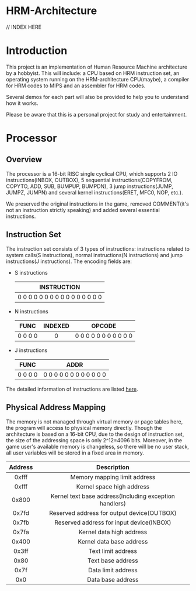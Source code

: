 # HRM-Architecture

// INDEX HERE

# Introduction

This project is an implementation of Human Resource Machine architecture by a hobbyist. This will include: a CPU based on HRM instruction set, an operating system running on the HRM-architecture CPU(maybe), a compiler for HRM codes to MIPS and an assembler for HRM codes.

Several demos for each part will also be provided to help you to understand how it works.

Please be aware that this is a personal project for study and entertainment.

# Processor

## Overview

The processor is a 16-bit RISC single cyclical CPU, which supports 2 IO instructions(INBOX, OUTBOX), 5 sequential instructions(COPYFROM, COPYTO, ADD, SUB, BUMPUP, BUMPDN), 3 jump instructions(JUMP, JUMPZ, JUMPN) and several kernel instructions(ERET, MFC0, NOP, etc.).

We preserved the original instructions in the game, removed COMMENT(it's not an instruction strictly speaking) and added several essential instructions.

## Instruction Set

The instruction set consists of 3 types of instructions: instructions related to system calls(S instructions), normal instructions(N instructions) and jump instructions(J instructions). The encoding fields are:

* S instructions

  |           INSTRUCTION           |
  | :-----------------------------: |
  | 0 0 0 0 0 0 0 0 0 0 0 0 0 0 0 0 |

* N instructions

  |  FUNC   | INDEXED |        OPCODE         |
  | :-----: | :-----: | :-------------------: |
  | 0 0 0 0 |    0    | 0 0 0 0 0 0 0 0 0 0 0 |

* J instructions

  |  FUNC   |          ADDR           |
  | :-----: | :---------------------: |
  | 0 0 0 0 | 0 0 0 0 0 0 0 0 0 0 0 0 |

The detailed information of instructions are listed [here](Documentation/instruction-set.md).

## Physical Address Mapping

The memory is not managed through virtual memory or page tables here, the program will access to physical memory directly. Though the architecture is based on a 16-bit CPU, due to the design of instruction set, the size of the addressing space is only 2^12=4096 bits. Moreover, in the game user's available memory is changeless, so there will be no user stack, all user variables will be stored in a fixed area in memory.

| Address |                      Description                       |
| :-----: | :----------------------------------------------------: |
|  0xfff  |              Memory mapping limit address              |
|  0xfff  |               Kernel space high address                |
|  0x800  | Kernel text base address(Including exception handlers) |
|  0x7fd  |       Reserved address for output device(OUTBOX)       |
|  0x7fb  |        Reserved address for input device(INBOX)        |
|  0x7fa  |                Kernel data high address                |
|  0x400  |                Kernel data base address                |
|  0x3ff  |                   Text limit address                   |
|  0x80   |                   Text base address                    |
|  0x7f   |                   Data limit address                   |
|   0x0   |                   Data base address                    |

